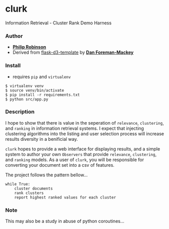 # clurk

Information Retrieval - Cluster Rank Demo Harness

### Author

* __[Philip Robinson](http://github.com/probinso)__
* Derived from [flask-d3-template](https://github.com/dfm/flask-d3-hello-world) by __[Dan Foreman-Mackey](http://danfm.ca/)__

### Install

* requires `pip` and `virtualenv`

```
$ virtualenv venv
$ source venv/bin/activate
$ pip install -r requirements.txt
$ python src/app.py
```

### Description

I hope to show that there is value in the seperation of `relevance`, `clustering`, and `ranking` in information retrieval systems. I expect that injecting clustering algorithms into the listing and user selection process will increase results diversity in a benificial way.

`clurk` hopes to provide a web interface for displaying results, and a simple system to author your own `Observers` that provide `relevance`, `clustering`, and `ranking` models. As a user of `clurk`, you will be responsible for converting your document set into a csv of features.

The project follows the pattern bellow...

```
while True:
    cluster documents
    rank clusters
    report highest ranked values for each cluster
```

### Note

This may also be a study in abuse of python coroutines...
